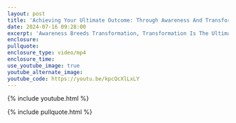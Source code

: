 ```yaml
---
layout: post
title: 'Achieving Your Ultimate Outcome: Through Awareness And Transformation'
date: 2024-07-16 09:28:00
excerpt: 'Awareness Breeds Transformation, Transformation Is The Ultimate Outcome. '
enclosure:
pullquote:
enclosure_type: video/mp4
enclosure_time:
use_youtube_image: true
youtube_alternate_image:
youtube_code: https://youtu.be/kpcQcXlLxLY
---
```

{% include youtube.html %}

{% include pullquote.html %}